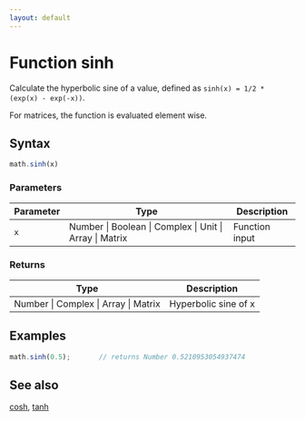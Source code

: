 ```yaml
---
layout: default
---
```


<h1 id="function-sinh">Function sinh</h1>

Calculate the hyperbolic sine of a value,
defined as `sinh(x) = 1/2 * (exp(x) - exp(-x))`.

For matrices, the function is evaluated element wise.


<h2 id="syntax">Syntax</h2>

```js
math.sinh(x)
```

<h3 id="parameters">Parameters</h3>

Parameter | Type | Description
--------- | ---- | -----------
`x` | Number &#124; Boolean &#124; Complex &#124; Unit &#124; Array &#124; Matrix | Function input

<h3 id="returns">Returns</h3>

Type | Description
---- | -----------
Number &#124; Complex &#124; Array &#124; Matrix | Hyperbolic sine of x


<h2 id="examples">Examples</h2>

```js
math.sinh(0.5);       // returns Number 0.5210953054937474
```


<h2 id="see-also">See also</h2>

[cosh](cosh.html),
[tanh](tanh.html)


<!-- Note: This file is automatically generated from source code comments. Changes made in this file will be overridden. -->
